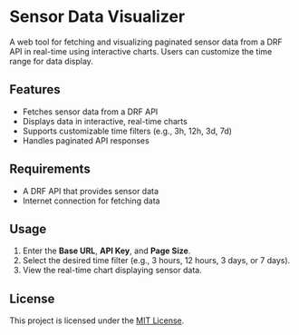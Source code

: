 # Sensor Data Visualizer

A web tool for fetching and visualizing paginated sensor data from a DRF API in real-time using interactive charts. Users can customize the time range for data display.

## Features
- Fetches sensor data from a DRF API
- Displays data in interactive, real-time charts
- Supports customizable time filters (e.g., 3h, 12h, 3d, 7d)
- Handles paginated API responses

## Requirements
- A DRF API that provides sensor data
- Internet connection for fetching data

## Usage
1. Enter the **Base URL**, **API Key**, and **Page Size**.
2. Select the desired time filter (e.g., 3 hours, 12 hours, 3 days, or 7 days).
3. View the real-time chart displaying sensor data.

## License
This project is licensed under the [MIT License](./LICENSE).
